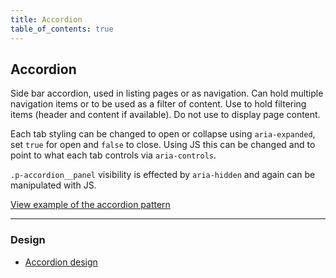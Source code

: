 ```yaml
---
title: Accordion
table_of_contents: true
---
```


## Accordion

Side bar accordion, used in listing pages or as navigation. Can hold multiple navigation items or to be used as a filter of content.
Use to hold filtering items (header and content if available). Do not use to display page content.

Each tab styling can be changed to open or collapse using `aria-expanded`, set `true` for open and `false` to close. Using JS this can be changed and to point to what each tab controls via `aria-controls`.

`.p-accordion__panel` visibility is effected by `aria-hidden` and again can be manipulated with JS.

<a href="https://canonical-web-and-design.github.io/vanilla-framework/examples/patterns/accordion/"
    class="js-example">
    View example of the accordion pattern
</a>

<hr />

### Design

* [Accordion design](https://github.com/ubuntudesign/vanilla-design/tree/master/Accordion)
